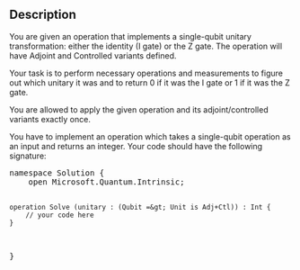 ## Description

<div><p>You are given an operation that implements a single-qubit unitary transformation: either the identity (I gate) or the Z gate. The operation will have Adjoint and Controlled variants defined.</p><p>Your task is to perform necessary operations and measurements to figure out which unitary it was and to return 0 if it was the I gate or 1 if it was the Z gate. </p><p>You are allowed to apply the given operation and its adjoint/controlled variants exactly once.</p><p>You have to implement an operation which takes a single-qubit operation as an input and returns an integer. Your code should have the following signature:</p><pre class="verbatim">namespace Solution {
    open Microsoft.Quantum.Intrinsic;

    operation Solve (unitary : (Qubit =&gt; Unit is Adj+Ctl)) : Int {
        // your code here
    }
}</pre></div>
